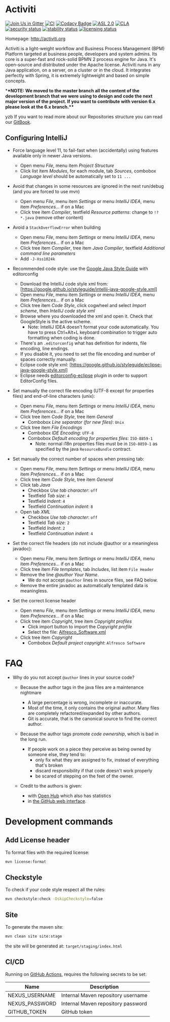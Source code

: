# Activiti

[![Join Us in Gitter](https://badges.gitter.im/Activiti/Activiti7.svg)](https://gitter.im/Activiti/Activiti7?utm_source=badge&utm_medium=badge&utm_campaign=pr-badge&utm_content=badge)
[![CI](https://github.com/Activiti/Activiti/actions/workflows/main.yml/badge.svg)](https://github.com/Activiti/Activiti/actions/workflows/main.yml)
[![Codacy Badge](https://api.codacy.com/project/badge/Grade/8035801ae94c441981f363fa99824a33)](https://www.codacy.com/gh/Activiti/Activiti?utm_source=github.com&utm_medium=referral&utm_content=Activiti/Activiti&utm_campaign=Badge_Grade)
[![ASL 2.0](https://img.shields.io/hexpm/l/plug.svg)](https://github.com/Activiti/Activiti/blob/develop/LICENSE.txt)
[![CLA](https://cla-assistant.io/readme/badge/Activiti/Activiti)](https://cla-assistant.io/Activiti/Activiti)
[![security status](https://www.meterian.io/badge/gh/Activiti/Activiti/security)](https://www.meterian.io/report/gh/Activiti/Activiti)
[![stability status](https://www.meterian.io/badge/gh/Activiti/Activiti/stability)](https://www.meterian.io/report/gh/Activiti/Activiti)
[![licensing status](https://www.meterian.io/badge/gh/Activiti/Activiti/licensing)](https://www.meterian.io/report/gh/Activiti/Activiti)

Homepage: <http://activiti.org>






Activiti is a light-weight workflow and Business Process Management (BPM) Platform targeted at business people, developers and system admins. Its core is a super-fast and rock-solid BPMN 2 process engine for Java. It's open-source and distributed under the Apache license. Activiti runs in any Java application, on a server, on a cluster or in the cloud. It integrates perfectly with Spring, it is extremely lightweight and based on simple concepts.

\***\*NOTE: We moved to the master branch all the content of the development branch that we were using to design and code the next major version of the project. If you want to contribute with version 6.x please look at the 6.x branch.\*\***


yzb
If you want to read more about our Repositories structure you can read our [GitBook](https://activiti.gitbooks.io/activiti-7-developers-guide/content/).

## Configuring IntelliJ

- Force language level 11, to fail-fast when (accidentally) using features available only in newer Java versions.

  - Open menu _File_, menu item _Project Structure_
  - Click list item _Modules_, for each module, tab _Sources_, combobox _Language level_ should be automatically set to `11 ...`

- Avoid that changes in some resources are ignored in the next run/debug (and you are forced to use mvn)

  - Open menu _File_, menu item _Settings_ or menu _IntelliJ IDEA_, menu item _Preferences..._ if on a Mac
  - Click tree item _Compiler_, textfield _Resource patterns_: change to `!?*.java` (remove other content)

- Avoid a `StackOverflowError` when building

  - Open menu _File_, menu item _Settings_ or menu _IntelliJ IDEA_, menu item _Preferences..._ if on a Mac
  - Click tree item _Compiler_, tree item _Java Compiler_, textfield _Additional command line parameters_
  - Add `-J-Xss1024k`

- Recommended code style: use the [Google Java Style Guide](https://google.github.io/styleguide/javaguide.html) with editorconfig

  - Download the IntelliJ code style xml from: [https://google.github.io/styleguide/intellij-java-google-style.xml]
  - Open menu _File_, menu item _Settings_ or menu _IntelliJ IDEA_, menu item _Preferences..._ if on a Mac
  - Click tree item _Code Style_, click cogwheel and select _Import scheme_, then _IntelliJ code style xml_
  - Browse where you downloaded the xml and open it. Check that GoogleStyle is the active scheme.
    - Note: IntelliJ IDEA doesn't format your code automatically. You have to press Ctrl+Alt+L keyboard combination to trigger auto formatting when coding is done.
  - There's an `.editorconfig` what has definition for indents, file encoding, line endings.
  - If you disable it, you need to set the file encoding and number of spaces correctly manually.
  - Eclipse code style xml: [https://google.github.io/styleguide/eclipse-java-google-style.xml]
  - Eclipse needs [editorconfig-eclipse](https://marketplace.eclipse.org/content/editorconfig-eclipse) plugin in order to support EditorConfig files.

- Set manually the correct file encoding (UTF-8 except for properties files) and end-of-line characters (unix):

  - Open menu _File_, menu item _Settings_ or menu _IntelliJ IDEA_, menu item _Preferences..._ if on a Mac
  - Click tree item _Code Style_, tree item _General_
    - Combobox _Line separator (for new files)_: `Unix`
  - Click tree item _File Encodings_
    - Combobox _IDE Encoding_: `UTF-8`
    - Combobox _Default encoding for properties files_: `ISO-8859-1`
      - Note: normal i18n properties files must be in `ISO-8859-1` as specified by the java `ResourceBundle` contract.

- Set manually the correct number of spaces when pressing tab:

  - Open menu _File_, menu item _Settings_ or menu _IntelliJ IDEA_, menu item _Preferences..._ if on a Mac
  - Click tree item _Code Style_, tree item _General_
  - Click tab _Java_
    - Checkbox _Use tab character_: `off`
    - Textfield _Tab size_: `4`
    - Textfield _Indent_: `4`
    - Textfield _Continuation indent_: `8`
  - Open tab _XML_
    - Checkbox _Use tab character_: `off`
    - Textfield _Tab size_: `2`
    - Textfield _Indent_: `2`
    - Textfield _Continuation indent_: `4`

- Set the correct file headers (do not include @author or a meaningless javadoc):

  - Open menu _File_, menu item _Settings_ or menu _IntelliJ IDEA_, menu item _Preferences..._ if on a Mac
  - Click tree item _File templates_, tab _Includes_, list item `File Header`
  - Remove the line _@author Your Name_.
    - We do not accept `@author` lines in source files, see FAQ below.
  - Remove the entire javadoc as automatically templated data is meaningless.

- Set the correct license header
  - Open menu _File_, menu item _Settings_ or menu _IntelliJ IDEA_, menu item _Preferences..._ if on a Mac
  - Click tree item _Copyright_, tree item _Copyright profiles_
    - Click import button to import the _Copyright profile_
    - Select the file: [Alfresco_Software.xml](./ide-configuration/intellij-configuration/copyright/Alfresco_Software.xml)
  - Click tree item _Copyright_
    - Combobox _Default project copyright_: `Alfresco Software`

# FAQ

- Why do you not accept `@author` lines in your source code?

  - Because the author tags in the java files are a maintenance nightmare

    - A large percentage is wrong, incomplete or inaccurate.
    - Most of the time, it only contains the original author. Many files are completely refactored/expanded by other authors.
    - Git is accurate, that is the canonical source to find the correct author.

  - Because the author tags promote _code ownership_, which is bad in the long run.

    - If people work on a piece they perceive as being owned by someone else, they tend to:
      - only fix what they are assigned to fix, instead of everything that's broken
      - discard responsibility if that code doesn't work properly
      - be scared of stepping on the feet of the owner.

  - Credit to the authors is given:
    - with [Open Hub](https://www.openhub.net/p/activiti/contributors) which also has statistics
    - in [the GitHub web interface](https://github.com/activiti).

# Development commands

## Add License header

To format files with the required license:

```bash
mvn license:format
```

## Checkstyle

To check if your code style respect all the rules:

```bash
mvn checkstyle:check -DskipCheckstyle=false
```

## Site

To generate the maven site:

```bash
mvn clean site site:stage
```

the site will be generated at: `target/staging/index.html`

## CI/CD

Running on [GitHub Actions](https://github.com/features/actions), requires the following secrets to be set:

| Name           | Description                        |
| -------------- | ---------------------------------- |
| NEXUS_USERNAME | Internal Maven repository username |
| NEXUS_PASSWORD | Internal Maven repository password |
| GITHUB_TOKEN   | GitHub token                       |
